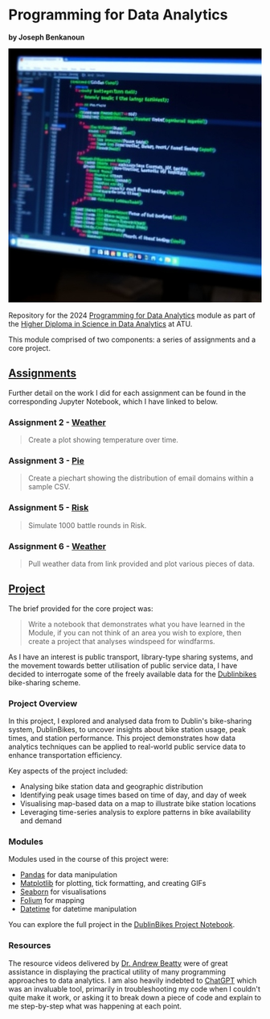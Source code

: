 # Programming for Data Analytics
**by Joseph Benkanoun**

![Programming for Data Analytics](Project/images/programming-data-analytics.jpg)

Repository for the 2024 [Programming for Data Analytics](https://www.atu.ie/courses/higher-diploma-in-science-data-analytics#:~:text=Programming%20for%20Data%20Analytics) module as part of the [Higher Diploma in Science in Data Analytics](https://www.gmit.ie/higher-diploma-in-science-in-computing-in-data-analytics) at ATU.

This module comprised of two components: a series of assignments and a core project.

## [Assignments](https://github.com/JBnkn/4369-programming-for-data-analytics/tree/main/Assignments)

Further detail on the work I did for each assignment can be found in the corresponding Jupyter Notebook, which I have linked to below.

### Assignment 2 - [Weather](https://github.com/JBnkn/4369-programming-for-data-analytics/blob/main/Assignments/assignment2-weather.ipynb)
> Create a plot showing temperature over time.

### Assignment 3 - [Pie](https://github.com/JBnkn/4369-programming-for-data-analytics/blob/main/Assignments/assignment3-pie.ipynb)
> Create a piechart showing the distribution of email domains within a sample CSV.

### Assignment 5 - [Risk](https://github.com/JBnkn/4369-programming-for-data-analytics/blob/main/Assignments/assignment_5_risk.ipynb)
> Simulate 1000 battle rounds in Risk.

### Assignment 6 - [Weather](https://github.com/JBnkn/4369-programming-for-data-analytics/blob/main/Assignments/assignment_6_Weather.ipynb)
> Pull weather data from link provided and plot various pieces of data.

## [Project](https://github.com/JBnkn/4369-programming-for-data-analytics/blob/main/Project/Dublinbikes%20Project.ipynb)

The brief provided for the core project was:

> Write a notebook that demonstrates what you have learned in the Module, if you can not think of an area you wish to explore, then create a project that analyses windspeed for windfarms.

As I have an interest is public transport, library-type sharing systems, and the movement towards better utilisation of public service data, I have decided to interrogate some of the freely available data for the [Dublinbikes](https://www.dublinbikes.ie/) bike-sharing scheme.

### Project Overview
In this project, I explored and analysed data from to Dublin's bike-sharing system, DublinBikes, to uncover insights about bike station usage, peak times, and station performance. This project demonstrates how data analytics techniques can be applied to real-world public service data to enhance transportation efficiency.

Key aspects of the project included:
- Analysing bike station data and geographic distribution
- Identifying peak usage times based on time of day, and day of week
- Visualising map-based data on a map to illustrate bike station locations
- Leveraging time-series analysis to explore patterns in bike availability and demand

### Modules

Modules used in the course of this project were:

- [Pandas](https://pandas.pydata.org/docs/index.html) for data manipulation
- [Matplotlib](https://matplotlib.org/) for plotting, tick formatting, and creating GIFs
- [Seaborn](https://seaborn.pydata.org/) for visualisations
- [Folium](https://python-visualization.github.io/folium/latest/#) for mapping
- [Datetime](https://docs.python.org/3/library/datetime.html) for datetime manipulation

You can explore the full project in the [DublinBikes Project Notebook](https://github.com/JBnkn/4369-programming-for-data-analytics/blob/main/Project/Dublinbikes%20Project.ipynb).

### Resources

The resource videos delivered by [Dr. Andrew Beatty](https://github.com/andrewbeattycourseware) were of great assistance in displaying the practical utility of many programming approaches to data analytics. I am also heavily indebted to [ChatGPT](https://chatgpt.com/) which was an invaluable tool, primarily in troubleshooting my code when I couldn't quite make it work, or asking it to break down a piece of code and explain to me step-by-step what was happening at each point.
